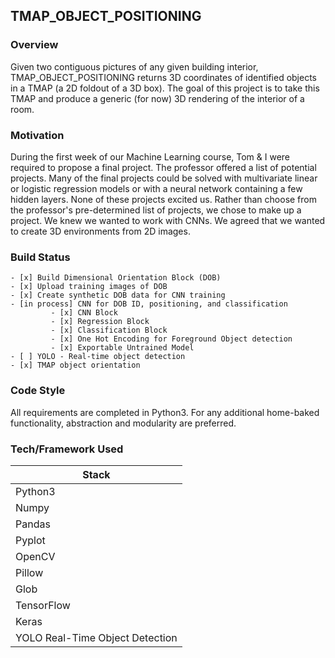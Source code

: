 ## **TMAP_OBJECT_POSITIONING**

### Overview
Given two contiguous pictures of any given building interior, TMAP_OBJECT_POSITIONING returns 3D coordinates of identified objects in a TMAP (a 2D foldout of a 3D box). The goal of this project is to take this TMAP and produce a generic (for now) 3D rendering of the interior of a room.

### Motivation

During the first week of our Machine Learning course, Tom & I were required to propose a final project. The professor offered a list of potential projects. Many of the final projects could be solved with multivariate linear or logistic regression models or with a neural network containing a few hidden layers. None of these projects excited us. Rather than choose from the professor's pre-determined list of projects, we chose to make up a project. We knew we wanted to work with CNNs. We agreed that we wanted to create 3D environments from 2D images. 

### Build Status
    - [x] Build Dimensional Orientation Block (DOB)
    - [x] Upload training images of DOB
    - [x] Create synthetic DOB data for CNN training
    - [in process] CNN for DOB ID, positioning, and classification
             - [x] CNN Block
             - [x] Regression Block
             - [x] Classification Block
             - [x] One Hot Encoding for Foreground Object detection
             - [x] Exportable Untrained Model
    - [ ] YOLO - Real-time object detection
    - [x] TMAP object orientation

### Code Style

All requirements are completed in Python3. For any additional home-baked functionality, abstraction and modularity are preferred.

### Tech/Framework Used

|Stack|
|---------|
|Python3|
|Numpy|
|Pandas|
|Pyplot|
|OpenCV|
|Pillow|
|Glob|
|TensorFlow|
|Keras|
|YOLO Real-Time Object Detection|


 